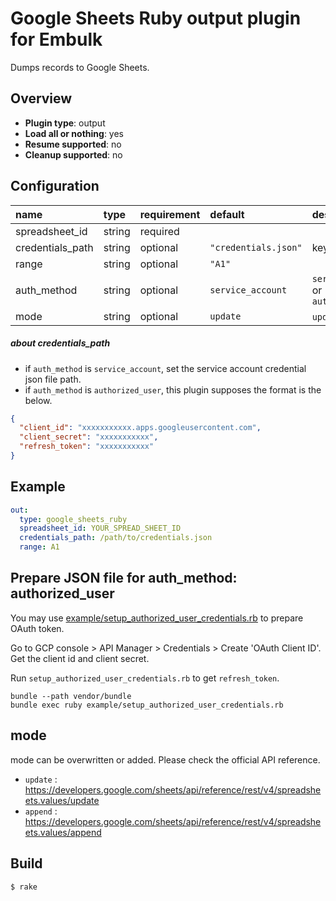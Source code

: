 # Google Sheets Ruby output plugin for Embulk

Dumps records to Google Sheets.

## Overview

- **Plugin type**: output
- **Load all or nothing**: yes
- **Resume supported**: no
- **Cleanup supported**: no

## Configuration

| name             | type   | requirement | default              | description                            |
| :--------------- | :----- | :---------- | :------------------- | :------------------------------------- |
| spreadsheet_id   | string | required    |                      |                                        |
| credentials_path | string | optional    | `"credentials.json"` | keyfile path                           |
| range            | string | optional    | `"A1"`               |                                        |
| auth_method      | string | optional    | `service_account`    | `service_account` or `authorized_user` |
| mode             | string | optional    | `update`             | `update` or `append`                   |

##### about credentials_path

- if `auth_method` is `service_account`, set the service account credential json file path.
- if `auth_method` is `authorized_user`, this plugin supposes the format is the below.

```json
{
  "client_id": "xxxxxxxxxxx.apps.googleusercontent.com",
  "client_secret": "xxxxxxxxxxx",
  "refresh_token": "xxxxxxxxxxx"
}
```

## Example

```yaml
out:
  type: google_sheets_ruby
  spreadsheet_id: YOUR_SPREAD_SHEET_ID
  credentials_path: /path/to/credentials.json
  range: A1
```

## Prepare JSON file for auth_method: authorized_user

You may use [example/setup_authorized_user_credentials.rb](example/setup_authorized_user_credentials.rb) to prepare OAuth token.

Go to GCP console > API Manager > Credentials > Create 'OAuth Client ID'. Get the client id and client secret.

Run `setup_authorized_user_credentials.rb` to get `refresh_token`.

```
bundle --path vendor/bundle
bundle exec ruby example/setup_authorized_user_credentials.rb
```

## mode

mode can be overwritten or added.
Please check the official API reference.

- `update` : https://developers.google.com/sheets/api/reference/rest/v4/spreadsheets.values/update
- `append` : https://developers.google.com/sheets/api/reference/rest/v4/spreadsheets.values/append

## Build

```
$ rake
```
